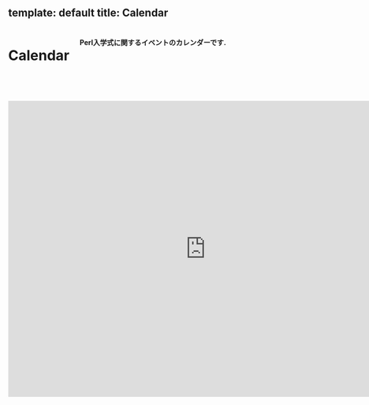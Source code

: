 template: default
title: Calendar
---

<header>
    <div class="row">
        <div class="large-12 columns">
            <h1>Calendar</h1>
            <h4>Perl入学式に関するイベントのカレンダーです.</h4>
        </div>
    </div>
</header>
<section id="main-content">
    <div class="row">
        <div class="large-12 medium-12 columns">
            <center>
                <iframe src="https://www.google.com/calendar/embed?height=600&amp;wkst=1&amp;bgcolor=%23FFFFFF&amp;src=1ja28upaeq4f28qojkns6tpbss%40group.calendar.google.com&amp;color=%232952A3&amp;ctz=Asia%2FTokyo" style=" border-width:0 " width="800" height="600" frameborder="0" scrolling="no"></iframe>
            </center>
        </div>
    </div>
</section>
